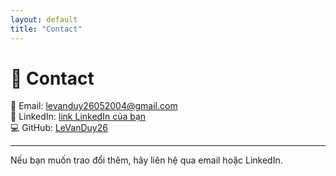 ```yaml
---
layout: default
title: "Contact"
---
```


# 📩 Contact

📧 Email: levanduy26052004@gmail.com  
💼 LinkedIn: [link LinkedIn của bạn](#)  
💻 GitHub: [LeVanDuy26](https://github.com/LeVanDuy26)  

---

Nếu bạn muốn trao đổi thêm, hãy liên hệ qua email hoặc LinkedIn.  
